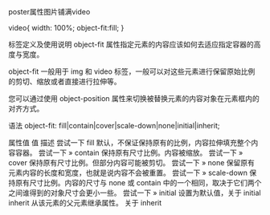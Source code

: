 poster属性图片铺满video

video{
width: 100%;
object-fit:fill;
}

标签定义及使用说明
object-fit 属性指定元素的内容应该如何去适应指定容器的高度与宽度。

object-fit 一般用于 img 和 video 标签，一般可以对这些元素进行保留原始比例的剪切、缩放或者直接进行拉伸等。

您可以通过使用 object-position 属性来切换被替换元素的内容对象在元素框内的对齐方式。

语法
object-fit: fill|contain|cover|scale-down|none|initial|inherit;

属性值
值	描述	尝试一下
fill	默认，不保证保持原有的比例，内容拉伸填充整个内容容器。	尝试一下 »
contain	保持原有尺寸比例。内容被缩放。	尝试一下 »
cover	保持原有尺寸比例。但部分内容可能被剪切。	尝试一下 »
none	保留原有元素内容的长度和宽度，也就是说内容不会被重置。	尝试一下 »
scale-down	保持原有尺寸比例。内容的尺寸与 none 或 contain 中的一个相同，取决于它们两个之间谁得到的对象尺寸会更小一些。	尝试一下 »
initial	设置为默认值，关于 initial	
inherit	从该元素的父元素继承属性。 关于 inherit
